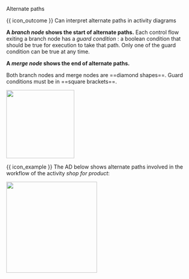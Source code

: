 <span id="title">Alternate paths</span>

<span id="prereqs"></span>

<span id="outcomes">{{ icon_outcome }} Can interpret alternate paths in activity diagrams</span>

<div id="body">

**A _branch node_ shows the start of alternate paths.** Each control flow exiting a branch node has a _guard condition_ : a boolean condition that should be true for execution to take that path. Only one of the guard condition can be true at any time.
 
**A _merge node_ shows the end of alternate paths.** 

Both branch nodes and merge nodes are ==diamond shapes==. Guard conditions must be in ==square brackets==.

<img src="{{baseUrl}}/uml/activityDiagrams/basicNotations/alternatePaths/images/notation.png" height="180" />

<box>

{{ icon_example }} The AD below shows alternate paths involved in the workflow of the activity _shop for product_:

<img src="{{baseUrl}}/uml/activityDiagrams/basicNotations/alternatePaths/images/example.png" height="240" />
<p/>

</box>

</div>

<div id="extras">
  <include src="exercises.md" />
</div>
